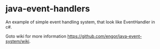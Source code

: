 # java-event-handlers
An example of simple event handling system, that look like EventHandler in c#.

Goto wiki for more information https://github.com/engor/java-event-system/wiki.